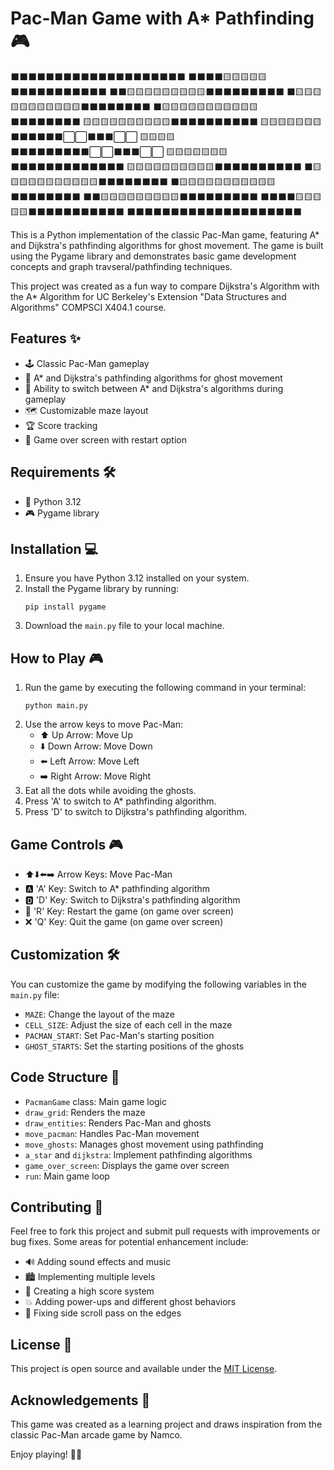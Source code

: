 # Pac-Man Game with A* Pathfinding 🎮

⬛⬛⬛⬛⬛⬛⬛⬛⬛⬛⬛⬛⬛⬛⬛⬛⬛⬛⬛⬛
⬛⬛⬛⬛🟨🟨🟨🟨🟨⬛⬛⬛⬛⬛⬛⬛⬛⬛⬛⬛
⬛⬛🟨🟨🟨🟨🟨🟨🟨🟨🟨⬛⬛⬛⬛⬛⬛⬛⬛⬛
⬛🟨🟨🟨🟨🟨🟨🟨🟨🟨🟨🟨⬛⬛⬛⬛⬛⬛⬛⬛
⬛🟨🟨🟨🟨🟨🟨🟨🟨🟨🟨🟨⬛⬛⬛⬛⬛⬛⬛⬛
🟨🟨🟨🟨🟨🟨🟨🟨🟨🟨⬛⬛⬛⬛⬛⬛⬛⬛⬛⬛
🟨🟨🟨🟨🟨🟨🟨⬛⬛⬛⬛⬛⬛⬜⬜⬛⬛⬛⬜⬜
🟨🟨🟨🟨⬛⬛⬛⬛⬛⬛⬛⬛⬛⬜⬜⬛⬛⬛⬜⬜
🟨🟨🟨🟨🟨🟨🟨⬛⬛⬛⬛⬛⬛⬛⬛⬛⬛⬛⬛⬛
🟨🟨🟨🟨🟨🟨🟨🟨🟨🟨⬛⬛⬛⬛⬛⬛⬛⬛⬛⬛
⬛🟨🟨🟨🟨🟨🟨🟨🟨🟨🟨🟨⬛⬛⬛⬛⬛⬛⬛⬛
⬛🟨🟨🟨🟨🟨🟨🟨🟨🟨🟨🟨⬛⬛⬛⬛⬛⬛⬛⬛
⬛⬛🟨🟨🟨🟨🟨🟨🟨🟨🟨⬛⬛⬛⬛⬛⬛⬛⬛⬛
⬛⬛⬛⬛🟨🟨🟨🟨🟨⬛⬛⬛⬛⬛⬛⬛⬛⬛⬛⬛
⬛⬛⬛⬛⬛⬛⬛⬛⬛⬛⬛⬛⬛⬛⬛⬛⬛⬛⬛⬛

This is a Python implementation of the classic Pac-Man game, featuring A* and Dijkstra's pathfinding algorithms for ghost movement. The game is built using the Pygame library and demonstrates basic game development concepts and graph travseral/pathfinding techniques.

This project was created as a fun way to compare Dijkstra's Algorithm with the A* Algorithm for UC Berkeley's Extension "Data Structures and Algorithms" COMPSCI X404.1 course.

## Features ✨

- 🕹️ Classic Pac-Man gameplay
- 🤖 A* and Dijkstra's pathfinding algorithms for ghost movement
- 🔄 Ability to switch between A* and Dijkstra's algorithms during gameplay
- 🗺️ Customizable maze layout
- 🏆 Score tracking
- 🚀 Game over screen with restart option

## Requirements 🛠️

- 🐍 Python 3.12
- 🎮 Pygame library

## Installation 💻

1. Ensure you have Python 3.12 installed on your system.
2. Install the Pygame library by running:
   ```
   pip install pygame
   ```
3. Download the `main.py` file to your local machine.

## How to Play 🎮

1. Run the game by executing the following command in your terminal:
   ```
   python main.py
   ```
2. Use the arrow keys to move Pac-Man:
   - ⬆️ Up Arrow: Move Up
   - ⬇️ Down Arrow: Move Down
   - ⬅️ Left Arrow: Move Left
   - ➡️ Right Arrow: Move Right
3. Eat all the dots while avoiding the ghosts.
4. Press 'A' to switch to A* pathfinding algorithm.
5. Press 'D' to switch to Dijkstra's pathfinding algorithm.

## Game Controls 🎮

- ⬆️⬇️⬅️➡️ Arrow Keys: Move Pac-Man
- 🅰️ 'A' Key: Switch to A* pathfinding algorithm
- 🅳 'D' Key: Switch to Dijkstra's pathfinding algorithm
- 🔄 'R' Key: Restart the game (on game over screen)
- ❌ 'Q' Key: Quit the game (on game over screen)

## Customization 🛠️

You can customize the game by modifying the following variables in the `main.py` file:

- `MAZE`: Change the layout of the maze
- `CELL_SIZE`: Adjust the size of each cell in the maze
- `PACMAN_START`: Set Pac-Man's starting position
- `GHOST_STARTS`: Set the starting positions of the ghosts

## Code Structure 📂

- `PacmanGame` class: Main game logic
- `draw_grid`: Renders the maze
- `draw_entities`: Renders Pac-Man and ghosts
- `move_pacman`: Handles Pac-Man movement
- `move_ghosts`: Manages ghost movement using pathfinding
- `a_star` and `dijkstra`: Implement pathfinding algorithms
- `game_over_screen`: Displays the game over screen
- `run`: Main game loop

## Contributing 🤝

Feel free to fork this project and submit pull requests with improvements or bug fixes. Some areas for potential enhancement include:

- 🔊 Adding sound effects and music
- 🏙️ Implementing multiple levels
- 🏅 Creating a high score system
- 💥 Adding power-ups and different ghost behaviors
- 🐛 Fixing side scroll pass on the edges

## License 📜

This project is open source and available under the [MIT License](https://opensource.org/licenses/MIT).

## Acknowledgements 🙏

This game was created as a learning project and draws inspiration from the classic Pac-Man arcade game by Namco.

Enjoy playing! 🎉👾
